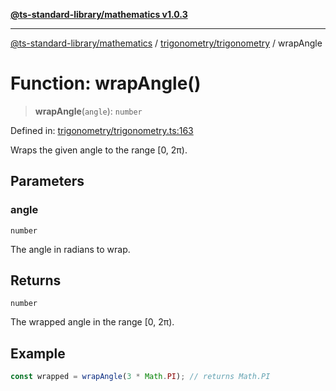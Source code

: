 [**@ts-standard-library/mathematics v1.0.3**](../../../README.md)

***

[@ts-standard-library/mathematics](../../../README.md) / [trigonometry/trigonometry](../README.md) / wrapAngle

# Function: wrapAngle()

> **wrapAngle**(`angle`): `number`

Defined in: [trigonometry/trigonometry.ts:163](https://github.com/gabaudette/ts-stdlib/blob/be448e6a9d9c20c6c2f27f6550ce4e65fc8c9b89/packages/mathematics/src/trigonometry/trigonometry.ts#L163)

Wraps the given angle to the range [0, 2π).

## Parameters

### angle

`number`

The angle in radians to wrap.

## Returns

`number`

The wrapped angle in the range [0, 2π).

## Example

```typescript
const wrapped = wrapAngle(3 * Math.PI); // returns Math.PI
```
